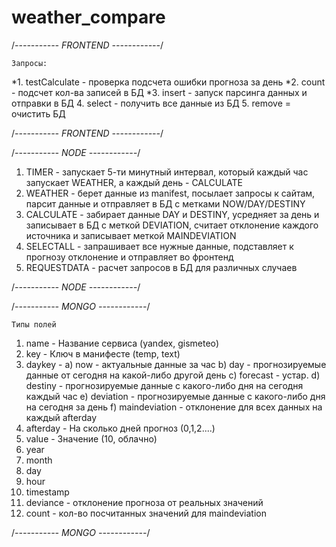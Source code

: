# weather_compare

/*----------- FRONTEND ------------*/

    Запросы:
*1. testCalculate    - проверка подсчета ошибки прогноза за день
*2. count            - подсчет кол-ва записей в БД
*3. insert           - запуск парсинга данных и отправки в БД
 4. select           - получить все данные из БД
 5. remove           = очистить БД

/*----------- FRONTEND ------------*/



/*----------- NODE ------------*/

1. TIMER - запускает 5-ти минутный интервал, который каждый час запускает
    WEATHER, а каждый день - CALCULATE
2. WEATHER  - берет данные из manifest, посылает запросы к сайтам, парсит данные и отправляет в БД
    с метками NOW/DAY/DESTINY
3. CALCULATE - забирает данные DAY и DESTINY, усредняет за день и записывает в БД
    с меткой DEVIATION, считает отклонение каждого источника и
    записывает меткой MAINDEVIATION
4. SELECTALL - запрашивает все нужные данные, подставляет к прогнозу отклонение
    и отправляет во фронтенд
5. REQUESTDATA - расчет запросов в БД для различных случаев

/*----------- NODE ------------*/



/*----------- MONGO ------------*/

    Типы полей
1. name         - Название сервиса (yandex, gismeteo)
2. key		    - Ключ в манифесте (temp, text)
3. daykey	    -
    a)  now             - актуальные данные за час
    b)  day             - прогнозируемые данные от сегодня на какой-либо другой день
    c)  forecast        - устар.
    d)  destiny         - прогнозируемые данные с какого-либо дня на сегодня каждый час
    e)  deviation       - прогнозируемые данные с какого-либо дня на сегодня за день
    f)  maindeviation   - отклонение для всех данных на каждый afterday
4. afterday	    - На сколько дней прогноз (0,1,2....)
5. value	    -  Значение (10, облачно)
6. year
7. month
8. day
9. hour
10. timestamp
11. deviance    - отклонение прогноза от реальных значений
12. count       - кол-во посчитанных значений для maindeviation

/*----------- MONGO ------------*/